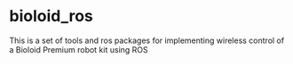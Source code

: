 bioloid_ros
===========

This is a set of tools and ros packages for implementing wireless control of a Bioloid Premium robot kit using ROS
